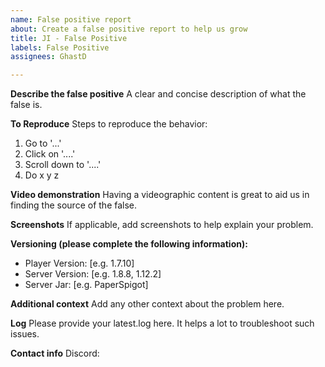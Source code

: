 ```yaml
---
name: False positive report
about: Create a false positive report to help us grow
title: JI - False Positive
labels: False Positive
assignees: GhastD

---
```


**Describe the false positive**
A clear and concise description of what the false is.

**To Reproduce**
Steps to reproduce the behavior:
1. Go to '...'
2. Click on '....'
3. Scroll down to '....'
4. Do x y z

**Video demonstration**
Having a videographic content is great to aid us in finding the source of the false.

**Screenshots**
If applicable, add screenshots to help explain your problem.

**Versioning (please complete the following information):**
 - Player Version: [e.g. 1.7.10]
 - Server Version: [e.g. 1.8.8, 1.12.2]
 - Server Jar: [e.g. PaperSpigot]

**Additional context**
Add any other context about the problem here.

**Log**
Please provide your latest.log here. It helps a lot to troubleshoot such issues.

**Contact info**
Discord: <fill this in>

